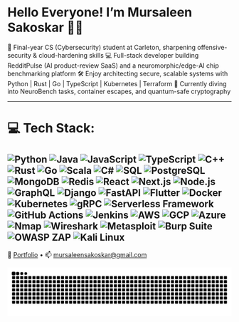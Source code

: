 # Hello Everyone! I’m Mursaleen Sakoskar 👋🏼
🔐 Final-year CS (Cybersecurity) student at Carleton, sharpening offensive-security & cloud-hardening skills
💻 Full-stack developer building RedditPulse (AI product-review SaaS) and a neuromorphic/edge-AI chip benchmarking platform
🛠️ Enjoy architecting secure, scalable systems with Python | Rust | Go | TypeScript | Kubernetes | Terraform
🧪 Currently diving into NeuroBench tasks, container escapes, and quantum-safe cryptography

---

# 💻 Tech Stack:

![Python](https://img.shields.io/badge/python-3776AB?style=for-the-badge&logo=python&logoColor=white) ![Java](https://img.shields.io/badge/java-%23ED8B00?style=for-the-badge&logo=openjdk&logoColor=white) ![JavaScript](https://img.shields.io/badge/javascript-%23F7DF1E?style=for-the-badge&logo=javascript&logoColor=black) ![TypeScript](https://img.shields.io/badge/typescript-%23007ACC.svg?style=for-the-badge&logo=typescript&logoColor=white) ![C++](https://img.shields.io/badge/c++-%2300599C?style=for-the-badge&logo=cplusplus&logoColor=white) ![Rust](https://img.shields.io/badge/rust-%23000000.svg?style=for-the-badge&logo=rust&logoColor=white) ![Go](https://img.shields.io/badge/go-%2300ADD8.svg?style=for-the-badge&logo=go&logoColor=white) ![Scala](https://img.shields.io/badge/scala-%23DC322F.svg?style=for-the-badge&logo=scala&logoColor=white) ![C#](https://img.shields.io/badge/c%23-%23239120.svg?style=for-the-badge&logo=csharp&logoColor=white) ![SQL](https://img.shields.io/badge/SQL-%23007ACC?style=for-the-badge&logo=mysql&logoColor=white) ![PostgreSQL](https://img.shields.io/badge/postgresql-%23316192?style=for-the-badge&logo=postgresql&logoColor=white) ![MongoDB](https://img.shields.io/badge/mongodb-%234ea94b?style=for-the-badge&logo=mongodb&logoColor=white) ![Redis](https://img.shields.io/badge/redis-%23DC382D.svg?style=for-the-badge&logo=redis&logoColor=white) ![React](https://img.shields.io/badge/react-%2320232a?style=for-the-badge&logo=react&logoColor=%2361DAFB) ![Next.js](https://img.shields.io/badge/next.js-black?style=for-the-badge&logo=next.js&logoColor=white) ![Node.js](https://img.shields.io/badge/node.js-6DA55F?style=for-the-badge&logo=node.js&logoColor=white) ![GraphQL](https://img.shields.io/badge/GraphQL-E10098?style=for-the-badge&logo=graphql&logoColor=white) ![Django](https://img.shields.io/badge/django-%23092E20?style=for-the-badge&logo=django&logoColor=white) ![FastAPI](https://img.shields.io/badge/FastAPI-%2300C6B7?style=for-the-badge&logo=fastapi&logoColor=white) ![Flutter](https://img.shields.io/badge/flutter-%2302569B?style=for-the-badge&logo=flutter&logoColor=white) ![Docker](https://img.shields.io/badge/docker-%230db7ed?style=for-the-badge&logo=docker&logoColor=white) ![Kubernetes](https://img.shields.io/badge/kubernetes-%23326CE5?style=for-the-badge&logo=kubernetes&logoColor=white) ![gRPC](https://img.shields.io/badge/gRPC-%23009CDE?style=for-the-badge&logo=grpc&logoColor=white) ![Serverless Framework](https://img.shields.io/badge/serverless-%23FD5750?style=for-the-badge&logo=serverless&logoColor=white) ![GitHub Actions](https://img.shields.io/badge/github_actions-%232671E5.svg?style=for-the-badge&logo=github-actions&logoColor=white) ![Jenkins](https://img.shields.io/badge/jenkins-%23D24939.svg?style=for-the-badge&logo=jenkins&logoColor=white) ![AWS](https://img.shields.io/badge/aws-%23FF9900?style=for-the-badge&logo=amazon-aws&logoColor=white) ![GCP](https://img.shields.io/badge/GoogleCloud-%234285F4.svg?style=for-the-badge&logo=google-cloud&logoColor=white) ![Azure](https://img.shields.io/badge/azure-%230073C8?style=for-the-badge&logo=microsoft-azure&logoColor=white) ![Nmap](https://img.shields.io/badge/nmap-7CA982?style=for-the-badge&logo=nmap&logoColor=white) ![Wireshark](https://img.shields.io/badge/wireshark-0D52A1?style=for-the-badge&logo=wireshark&logoColor=white) ![Metasploit](https://img.shields.io/badge/metasploit-FF3B3F?style=for-the-badge&logo=metasploit&logoColor=white) ![Burp Suite](https://img.shields.io/badge/burp%20suite-EB7100?style=for-the-badge&logo=portswigger&logoColor=white) ![OWASP ZAP](https://img.shields.io/badge/OWASP%20ZAP-00ACD7?style=for-the-badge&logo=owasp&logoColor=white) ![Kali Linux](https://img.shields.io/badge/Kali%20Linux-557C94?style=for-the-badge&logo=kali-linux&logoColor=white)
---

🔗 [Portfolio](https://github.com/Mursaleen7) • 📫 mursaleensakoskar@gmail.com   

<picture>
  <source media="(prefers-color-scheme: dark)" srcset="https://raw.githubusercontent.com/Mursaleen7/Mursaleen7/output/github-snake-dark.svg" />
  <source media="(prefers-color-scheme: light)" srcset="https://raw.githubusercontent.com/Mursaleen7/Mursaleen7/output/github-snake.svg" />
  <img alt="github-snake" src="https://raw.githubusercontent.com/Mursaleen7/Mursaleen7/output/github-snake.svg" />
</picture>
